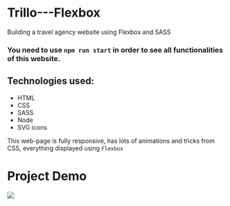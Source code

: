 # Trillo---Flexbox
Building a travel agency website using Flexbox and SASS

### You need to use ```npm run start``` in order to see all functionalities of this website.

## Technologies used:

+ HTML
+ CSS
+ SASS
+ Node
+ SVG icons

This web-page is fully responsive, has lots of animations and tricks from CSS, everything displayed using ```Flexbox```

# Project Demo

<img src="https://media3.giphy.com/media/vhX6ZaOGXtbnIV7LIn/giphy.gif">

